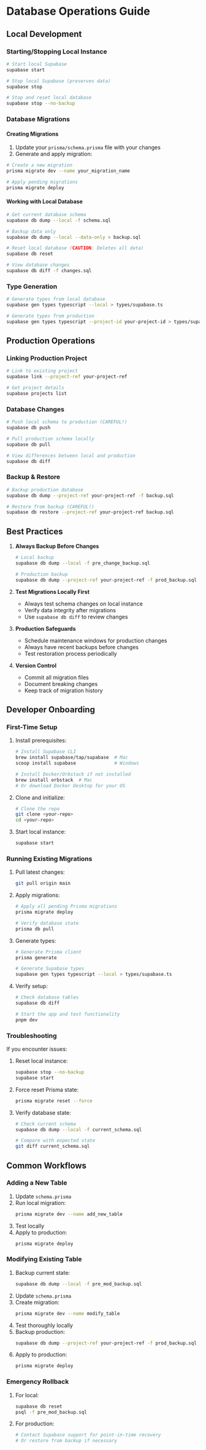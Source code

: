 # Database Operations Guide

## Local Development

### Starting/Stopping Local Instance
```bash
# Start local Supabase
supabase start

# Stop local Supabase (preserves data)
supabase stop

# Stop and reset local database
supabase stop --no-backup
```

### Database Migrations

#### Creating Migrations
1. Update your `prisma/schema.prisma` file with your changes
2. Generate and apply migration:
```bash
# Create a new migration
prisma migrate dev --name your_migration_name

# Apply pending migrations
prisma migrate deploy
```

#### Working with Local Database
```bash
# Get current database schema
supabase db dump --local -f schema.sql

# Backup data only
supabase db dump --local --data-only > backup.sql

# Reset local database (CAUTION: Deletes all data)
supabase db reset

# View database changes
supabase db diff -f changes.sql
```

### Type Generation
```bash
# Generate types from local database
supabase gen types typescript --local > types/supabase.ts

# Generate types from production
supabase gen types typescript --project-id your-project-id > types/supabase.ts
```

## Production Operations

### Linking Production Project
```bash
# Link to existing project
supabase link --project-ref your-project-ref

# Get project details
supabase projects list
```

### Database Changes
```bash
# Push local schema to production (CAREFUL!)
supabase db push

# Pull production schema locally
supabase db pull

# View differences between local and production
supabase db diff
```

### Backup & Restore
```bash
# Backup production database
supabase db dump --project-ref your-project-ref -f backup.sql

# Restore from backup (CAREFUL!)
supabase db restore --project-ref your-project-ref backup.sql
```

## Best Practices

1. **Always Backup Before Changes**
   ```bash
   # Local backup
   supabase db dump --local -f pre_change_backup.sql
   
   # Production backup
   supabase db dump --project-ref your-project-ref -f prod_backup.sql
   ```

2. **Test Migrations Locally First**
   - Always test schema changes on local instance
   - Verify data integrity after migrations
   - Use `supabase db diff` to review changes

3. **Production Safeguards**
   - Schedule maintenance windows for production changes
   - Always have recent backups before changes
   - Test restoration process periodically

4. **Version Control**
   - Commit all migration files
   - Document breaking changes
   - Keep track of migration history

## Developer Onboarding

### First-Time Setup
1. Install prerequisites:
   ```bash
   # Install Supabase CLI
   brew install supabase/tap/supabase  # Mac
   scoop install supabase              # Windows
   
   # Install Docker/Orbstack if not installed
   brew install orbstack  # Mac
   # Or download Docker Desktop for your OS
   ```

2. Clone and initialize:
   ```bash
   # Clone the repo
   git clone <your-repo>
   cd <your-repo>

3. Start local instance:
   ```bash
   supabase start
   ```

### Running Existing Migrations
1. Pull latest changes:
   ```bash
   git pull origin main
   ```

2. Apply migrations:
   ```bash
   # Apply all pending Prisma migrations
   prisma migrate deploy
   
   # Verify database state
   prisma db pull
   ```

3. Generate types:
   ```bash
   # Generate Prisma client
   prisma generate
   
   # Generate Supabase types
   supabase gen types typescript --local > types/supabase.ts
   ```

4. Verify setup:
   ```bash
   # Check database tables
   supabase db diff
   
   # Start the app and test functionality
   pnpm dev
   ```

### Troubleshooting
If you encounter issues:
1. Reset local instance:
   ```bash
   supabase stop --no-backup
   supabase start
   ```

2. Force reset Prisma state:
   ```bash
   prisma migrate reset --force
   ```

3. Verify database state:
   ```bash
   # Check current schema
   supabase db dump --local -f current_schema.sql
   
   # Compare with expected state
   git diff current_schema.sql
   ```

## Common Workflows

### Adding a New Table
1. Update `schema.prisma`
2. Run local migration:
   ```bash
   prisma migrate dev --name add_new_table
   ```
3. Test locally
4. Apply to production:
   ```bash
   prisma migrate deploy
   ```

### Modifying Existing Table
1. Backup current state:
   ```bash
   supabase db dump --local -f pre_mod_backup.sql
   ```
2. Update `schema.prisma`
3. Create migration:
   ```bash
   prisma migrate dev --name modify_table
   ```
4. Test thoroughly locally
5. Backup production:
   ```bash
   supabase db dump --project-ref your-project-ref -f prod_backup.sql
   ```
6. Apply to production:
   ```bash
   prisma migrate deploy
   ```

### Emergency Rollback
1. For local:
   ```bash
   supabase db reset
   psql -f pre_mod_backup.sql
   ```
2. For production:
   ```bash
   # Contact Supabase support for point-in-time recovery
   # Or restore from backup if necessary
   ```
``` 